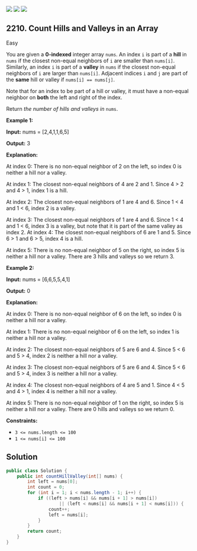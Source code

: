 [![](https://img.shields.io/github/stars/javadev/LeetCode-in-Java?label=Stars&style=flat-square)](https://github.com/javadev/LeetCode-in-Java)
[![](https://img.shields.io/github/forks/javadev/LeetCode-in-Java?label=Fork%20me%20on%20GitHub%20&style=flat-square)](https://github.com/javadev/LeetCode-in-Java/fork)
[![](https://img.shields.io/badge/-LeetCode%20in%20Kotlin-blue?style=flat-square)](https://github.com/javadev/LeetCode-in-Kotlin)

## 2210\. Count Hills and Valleys in an Array

Easy

You are given a **0-indexed** integer array `nums`. An index `i` is part of a **hill** in `nums` if the closest non-equal neighbors of `i` are smaller than `nums[i]`. Similarly, an index `i` is part of a **valley** in `nums` if the closest non-equal neighbors of `i` are larger than `nums[i]`. Adjacent indices `i` and `j` are part of the **same** hill or valley if `nums[i] == nums[j]`.

Note that for an index to be part of a hill or valley, it must have a non-equal neighbor on **both** the left and right of the index.

Return _the number of hills and valleys in_ `nums`.

**Example 1:**

**Input:** nums = [2,4,1,1,6,5]

**Output:** 3

**Explanation:** 

At index 0: There is no non-equal neighbor of 2 on the left, so index 0 is neither a hill nor a valley. 

At index 1: The closest non-equal neighbors of 4 are 2 and 1. Since 4 > 2 and 4 > 1, index 1 is a hill. 

At index 2: The closest non-equal neighbors of 1 are 4 and 6. Since 1 < 4 and 1 < 6, index 2 is a valley. 

At index 3: The closest non-equal neighbors of 1 are 4 and 6. Since 1 < 4 and 1 < 6, index 3 is a valley, but note that it is part of the same valley as index 2. At index 4: The closest non-equal neighbors of 6 are 1 and 5. Since 6 > 1 and 6 > 5, index 4 is a hill. 

At index 5: There is no non-equal neighbor of 5 on the right, so index 5 is neither a hill nor a valley. There are 3 hills and valleys so we return 3.

**Example 2:**

**Input:** nums = [6,6,5,5,4,1]

**Output:** 0

**Explanation:** 

At index 0: There is no non-equal neighbor of 6 on the left, so index 0 is neither a hill nor a valley. 

At index 1: There is no non-equal neighbor of 6 on the left, so index 1 is neither a hill nor a valley. 

At index 2: The closest non-equal neighbors of 5 are 6 and 4. Since 5 < 6 and 5 > 4, index 2 is neither a hill nor a valley. 

At index 3: The closest non-equal neighbors of 5 are 6 and 4. Since 5 < 6 and 5 > 4, index 3 is neither a hill nor a valley. 

At index 4: The closest non-equal neighbors of 4 are 5 and 1. Since 4 < 5 and 4 > 1, index 4 is neither a hill nor a valley. 

At index 5: There is no non-equal neighbor of 1 on the right, so index 5 is neither a hill nor a valley. There are 0 hills and valleys so we return 0.

**Constraints:**

*   `3 <= nums.length <= 100`
*   `1 <= nums[i] <= 100`

## Solution

```java
public class Solution {
    public int countHillValley(int[] nums) {
        int left = nums[0];
        int count = 0;
        for (int i = 1; i < nums.length - 1; i++) {
            if ((left > nums[i] && nums[i + 1] > nums[i])
                    || (left < nums[i] && nums[i + 1] < nums[i])) {
                count++;
                left = nums[i];
            }
        }
        return count;
    }
}
```